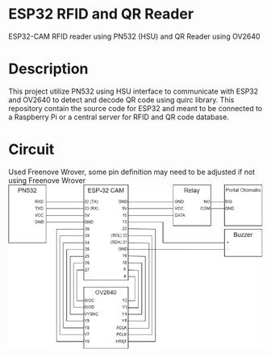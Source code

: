 # ESP32 RFID and QR Reader
ESP32-CAM RFID reader using PN532 (HSU) and QR Reader using OV2640
# Description
This project utilize PN532 using HSU interface to communicate with ESP32 and OV2640 to detect and decode QR code using quirc library. This repository contain the source code for ESP32 and meant to be connected to a Raspberry Pi or a central server for RFID and QR code database.
# Circuit
Used Freenove Wrover, some pin definition may need to be adjusted if not using Freenove Wrover\
![Circuit](circuit.png)

